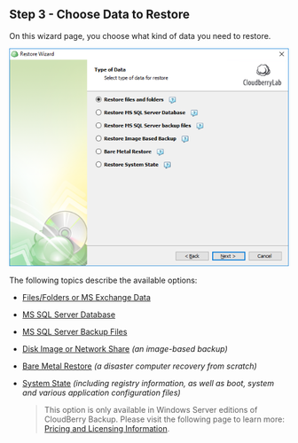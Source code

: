 ## Step 3 - Choose Data to Restore

On this wizard page, you choose what kind of data you need to restore.

![](/assets/choose-data-to-restore-2.png)

The following topics describe the available options:

* [Files/Folders or MS Exchange Data](/chapter1/step-3-choose-data-to-restore/31-restore-filesfolders-or-ms-exchange-data.md)

* [MS SQL Server Database](/chapter1/step-3-choose-data-to-restore/32-restore-ms-sql-server-database.md)

* [MS SQL Server Backup Files](/chapter1/step-3-choose-data-to-restore/33-restore-ms-sql-server-backup-files.md)

* [Disk Image or Network Share](/chapter1/step-3-choose-data-to-restore/34-restore-a-disk-image-or-network-share.md) _\(an image-based backup\)_

* [Bare Metal Restore](/chapter1/step-3-choose-data-to-restore/bare-metal-restore.md) _\(a disaster computer recovery from scratch\)_

* [System State](/chapter1/step-3-choose-data-to-restore/35-restore-system-state-data.md) _\(including registry information, as well as boot, system and various application configuration files\)_

  > This option is only available in Windows Server editions of CloudBerry Backup. Please visit the following page to learn more: [Pricing and Licensing Information](https://www.cloudberrylab.com/managed-backup/pricing.aspx).



